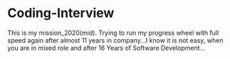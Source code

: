 # Coding-Interview
This is my mission_2020(mid). Trying to run my progress wheel with full speed again after almost 11 years in company...I know it is not easy, when you are in mixed role and after 16 Years of Software Development...
